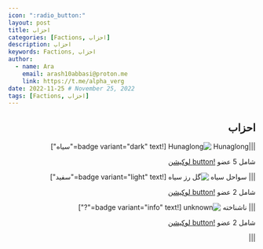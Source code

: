 ```yaml
---
icon: ":radio_button:"
layout: post
title: احزاب
categories: [Factions, احزاب]
description: احزاب
keywords: Factions, احزاب
author:
  - name: Ara
    email: arash10abbasi@proton.me
    link: https://t.me/alpha_verg
date: 2022-11-25 # November 25, 2022
tags: [Factions, احزاب]
---
```



<div dir='rtl'>

## احزاب

|||Hunaglong
![Hunaglong](../content/resonator/camp2-active-86837ac0.png)
[!badge variant="dark" text="سیاه"]

شامل 5 عضو
[!button لوکیشن](button.md)

||| سواحل سیاه
![گل رز سیاه](../content/resonator/camp1-active-4c5122b9.png)
[!badge variant="light" text="سفید"]

شامل 2 عضو
[!button لوکیشن](button.md)


||| ناشناخته
![unknown](../content/resonator/camp3-active-da9de098.png)
[!badge variant="info" text="?"]

شامل 2 عضو
[!button لوکیشن](button.md)

|||
